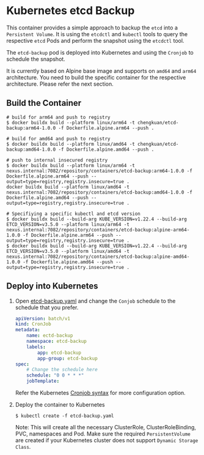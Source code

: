 # Kubernetes etcd Backup

This container provides a simple approach to backup the `etcd` into a `Persistent Volume`. It is using the `etcdctl` and `kubectl` tools to query the respective `etcd` Pods and perform the snapshot using the `etcdctl` tool.

The `etcd-backup` pod is deployed into Kubernetes and using the `Cronjob` to schedule the snapshot.

It is currently based on Alpine base image and supports on `amd64` and `arm64` architecture. You need to build the specific container for the respective architecture. Please refer the next section.

## Build the Container

```
# build for arm64 and push to registry
$ docker buildx build --platform linux/arm64 -t chengkuan/etcd-backup:arm64-1.0.0 -f Dockerfile.alpine.arm64 --push .

# build for amd64 and push to registry
$ docker buildx build --platform linux/amd64 -t chengkuan/etcd-backup:amd64-1.0.0 -f Dockerfile.alpine.amd64 --push .

# push to internal insecured registry
$ docker buildx build --platform linux/arm64 -t nexus.internal:7082/repository/containers/etcd-backup:arm64-1.0.0 -f Dockerfile.alpine.arm64 --push --output=type=registry,registry.insecure=true .
docker buildx build --platform linux/amd64 -t nexus.internal:7082/repository/containers/etcd-backup:amd64-1.0.0 -f Dockerfile.alpine.amd64 --push --output=type=registry,registry.insecure=true .

# Specifiying a specific kubectl and etcd version
$ docker buildx build --build-arg KUBE_VERSION=v1.22.4 --build-arg ETCD_VERSION=v3.5.0 --platform linux/arm64 -t nexus.internal:7082/repository/containers/etcd-backup:alpine-arm64-1.0.0 -f Dockerfile.alpine.arm64 --push --output=type=registry,registry.insecure=true .
$ docker buildx build --build-arg KUBE_VERSION=v1.22.4 --build-arg ETCD_VERSION=v3.5.0 --platform linux/amd64 -t nexus.internal:7082/repository/containers/etcd-backup:alpine-amd64-1.0.0 -f Dockerfile.alpine.amd64 --push --output=type=registry,registry.insecure=true .

```

## Deploy into Kubernetes

1. Open [etcd-backup.yaml](./etcd-backup.yaml) and change the `Conjob` schedule to the schedule that you prefer. 

    ```yaml
    apiVersion: batch/v1
    kind: CronJob
    metadata:
        name: ectd-backup
        namespace: etcd-backup
        labels:
            app: etcd-backup
            app-group: etcd-backup
    spec:
        # Change the schedule here
        schedule: "0 0 * * *"
        jobTemplate:

    ```
    Refer the Kubernetes [Cronjob syntax](https://kubernetes.io/docs/concepts/workloads/controllers/cron-jobs/#cron-schedule-syntax) for more configuration option.

2. Deploy the container to Kubernetes

    ```
    $ kubectl create -f etcd-backup.yaml
    ```
    Note: This will create all the necessary ClusterRole, ClusterRoleBinding, PVC, namespaces and Pod. Make sure the required `PersistentVolume` are created if your Kubernetes cluster does not support `Dynamic Storage Class`.


